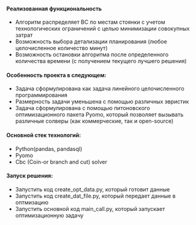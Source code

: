 
<h4>Реализованная функциональность</h4>
<ul>
    <li> Алгоритм распределяет ВС по местам стоянки с учетом технологических ограничений с целью минимизации совокупных затрат</li>
    <li> Возможность выбора детализации планирования (любое целочисленное количество минут) </li>
    <li> Возможность остановки алгоритма после определенного количества времени (с получением текущего лучшего решения)
</ul> 
<h4>Особенность проекта в следующем:</h4>
<ul>
 <li>Задача сформулирована как задача линейного целочисленного программирования</li>
 <li>Размерность задачи уменьшена с помощью различных эвристик</li>
 <li>Задача сформулирована с помощью питоновского оптимизационного пакета Pyomo, который позволяет вызывать различные солверы (как коммерческие, так и open-source)</li>  
 </ul>
<h4>Основной стек технологий:</h4>
<ul>
    <li>Python(pandas, pandasql)</li>
	<li>Pyomo</li>
	<li>Cbc (Coin-or branch and cut) solver</li>
 
 </ul>
 
<h4>Запуск решения:</h4>
<ul>
<li>Запустить код create_opt_data.py, который готовит данные</li>
<li>Запустить код create_dat_file.py, который передает данные в оптмизацию</li>	
<li>Запустить основной код main_call.py, который запускает оптимизационную задачу </li>
</ul>
